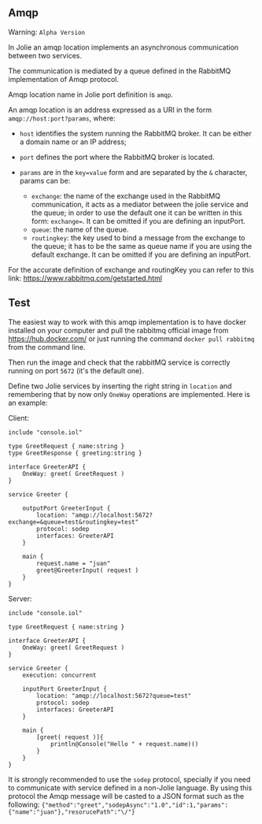 ## Amqp

Warning: `Alpha Version`

In Jolie an amqp location implements an asynchronous communication between two services.

The communication is mediated by a queue defined in the RabbitMQ implementation of Amqp protocol.

Amqp location name in Jolie port definition is `amqp`.

An amqp location is an address expressed as a URI in the form `amqp://host:port?params`, where:

* `host` identifies the system running the RabbitMQ broker. It can be either a domain name or an IP address;
* `port` defines the port where the RabbitMQ broker is located.
* `params` are in the `key=value` form and are separated by the `&` character, params can be:

  * `exchange`: the name of the exchange used in the RabbitMQ communication, it acts as a mediator between the jolie service and the queue; 
  in order to use the default one it can be written in this form: `exchange=`. It can be omitted if you are defining an inputPort.
  * `queue`: the name of the queue.
  * `routingkey`: the key used to bind a message from the exchange to the queue; it has to be the same as queue name if you are using the default exchange.
  It can be omitted if you are defining an inputPort.

For the accurate definition of exchange and routingKey you can refer to this link: https://www.rabbitmq.com/getstarted.html

## Test

The easiest way to work with this amqp implementation is to have docker installed on your computer and pull the rabbitmq official image from 
https://hub.docker.com/ or just running the command `docker pull rabbitmq` from the command line.

Then run the image and check that the rabbitMQ service is correctly running on port `5672` (it's the default one).

Define two Jolie services by inserting the right string in `location` and remembering that by now only `OneWay` operations are implemented. Here is an example:

Client:

```jolie
include "console.iol"

type GreetRequest { name:string }
type GreetResponse { greeting:string }

interface GreeterAPI {
    OneWay: greet( GreetRequest )
}

service Greeter {

    outputPort GreeterInput {
        location: "amqp://localhost:5672?exchange=&queue=test&routingkey=test"
        protocol: sodep
        interfaces: GreeterAPI
    }

    main {
    	request.name = "juan"
        greet@GreeterInput( request )
    } 
}
```
Server:

```jolie
include "console.iol"

type GreetRequest { name:string }

interface GreeterAPI {
    OneWay: greet( GreetRequest )
}

service Greeter {
    execution: concurrent

    inputPort GreeterInput {
        location: "amqp://localhost:5672?queue=test"
        protocol: sodep
        interfaces: GreeterAPI
    }

    main {
        [greet( request )]{
            println@Console("Hello " + request.name)()
        }
    }
}
```
It is strongly recommended to use the `sodep` protocol, specially if you need to communicate with service defined in a non-Jolie language. 
By using this protocol the Amqp message will be casted to a JSON format such as the following:
`{"method":"greet","sodepAsync":"1.0","id":1,"params":{"name":"juan"},"resorucePath":"\/"}`
